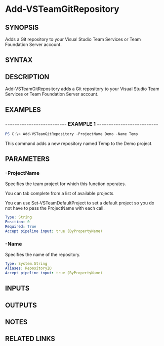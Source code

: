 


# Add-VSTeamGitRepository

## SYNOPSIS

Adds a Git repository to your Visual Studio Team Services or Team Foundation Server account.

## SYNTAX

## DESCRIPTION

Add-VSTeamGitRepository adds a Git repository to your Visual Studio Team Services or Team Foundation Server account.

## EXAMPLES

### -------------------------- EXAMPLE 1 --------------------------

```PowerShell
PS C:\> Add-VSTeamGitRepository -ProjectName Demo -Name Temp
```

This command adds a new repository named Temp to the Demo project.

## PARAMETERS

### -ProjectName

Specifies the team project for which this function operates.

You can tab complete from a list of available projects.

You can use Set-VSTeamDefaultProject to set a default project so
you do not have to pass the ProjectName with each call.

```yaml
Type: String
Position: 0
Required: True
Accept pipeline input: true (ByPropertyName)
```

### -Name

Specifies the name of the repository.

```yaml
Type: System.String
Aliases: RepositoryID
Accept pipeline input: true (ByPropertyName)
```

## INPUTS

## OUTPUTS

## NOTES

## RELATED LINKS

